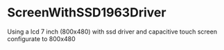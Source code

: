 # ScreenWithSSD1963Driver
Using a lcd 7 inch (800x480) with ssd driver and capacitive touch screen configurate to 800x480  
